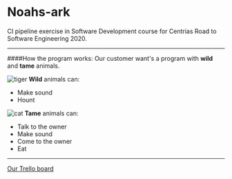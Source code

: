 # Noahs-ark 
CI pipeline exercise in Software Development course for Centrias Road to Software Engineering 2020.
_ _ _
####How the program works:
Our customer want's a program with **wild** and **tame** animals. 


 ![tiger](https://encrypted-tbn0.gstatic.com/images?q=tbn%3AANd9GcSbocNHYbr1nNFbRCwVNvrxDt5BhA1CmpD5WduI2VKAsHNLOutT&usqp=CAU)
 **Wild** animals can:  
* Make sound
* Hount

![cat](https://encrypted-tbn0.gstatic.com/images?q=tbn%3AANd9GcQP6KQaccJIkRiX6SkN3AsYuGue_41LwHpS7Deoy0zvI1p6Tftm&usqp=CAU)
**Tame** animals can: 
* Talk to the owner
* Make sound
* Come to the owner
* Eat
_ _ _ 

[Our Trello board](https://trello.com/b/a4C3DPrX/3sharp)

 